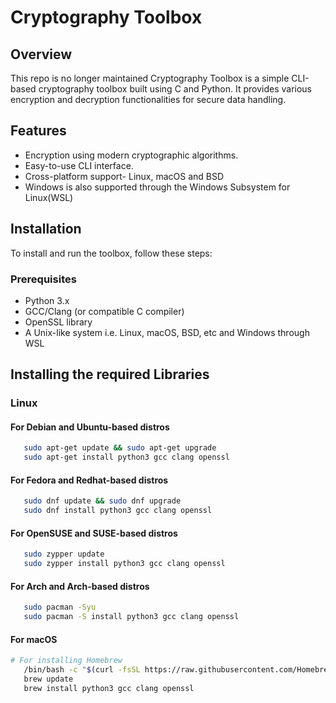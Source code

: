 # Cryptography Toolbox
## Overview
This repo is no longer maintained 
Cryptography Toolbox is a simple CLI-based cryptography toolbox built using C and Python. It provides various encryption and decryption functionalities for secure data handling.

## Features
- Encryption using modern cryptographic algorithms.
- Easy-to-use CLI interface.
- Cross-platform support- Linux, macOS and BSD 
- Windows is also supported through the Windows Subsystem for Linux(WSL)

## Installation
To install and run the toolbox, follow these steps:

### Prerequisites
- Python 3.x
- GCC/Clang (or compatible C compiler)
- OpenSSL library
- A Unix-like system i.e. Linux, macOS, BSD, etc and Windows through WSL
## Installing the required Libraries

### Linux
#### For Debian and Ubuntu-based distros
```bash
   sudo apt-get update && sudo apt-get upgrade
   sudo apt-get install python3 gcc clang openssl
   ```
#### For Fedora and Redhat-based distros
```bash
   sudo dnf update && sudo dnf upgrade
   sudo dnf install python3 gcc clang openssl
   ```
#### For OpenSUSE and SUSE-based distros
```bash
   sudo zypper update
   sudo zypper install python3 gcc clang openssl
   ```
#### For Arch and Arch-based distros
```bash
   sudo pacman -Syu
   sudo pacman -S install python3 gcc clang openssl
   ```

#### For macOS
```bash
# For installing Homebrew
   /bin/bash -c "$(curl -fsSL https://raw.githubusercontent.com/Homebrew/install/HEAD/install.sh)"
   brew update
   brew install python3 gcc clang openssl
   ```

